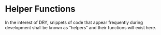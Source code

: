 Helper Functions
================

In the interest of DRY, snippets of code that appear frequently during development shall be known as
"helpers" and their functions will exist here.